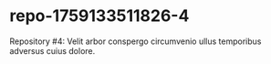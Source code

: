 # repo-1759133511826-4
Repository #4: Velit arbor conspergo circumvenio ullus temporibus adversus cuius dolore.
